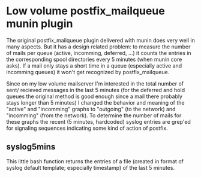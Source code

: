 Low volume postfix_mailqueue munin plugin
=========================================

The original postfix_mailqueue plugin delivered with munin does very well
in many aspects. But it has a design related problem: to measure the number
of mails per queue (active, incomming, deferred, ...) it counts the entries
in the corresponding spool directories every 5 minutes (when munin core asks).
If a mail only stays a short time in a queue (especially active and incomming
queues) it won't get recognized by postfix_mailqueue.

Since on my low volume mailserver I'm interested in the total number of sent/
recieved messages in the last 5 minutes (for the deferred and hold queues the
original method is good enough since a mail there probably stays longer than
5 minutes) I changed the behavior and meaning of the "active" and "incomming"
graphs to "outgoing" (to the network) and "incomming" (from the network).
To determine the number of mails for these graphs the recent (5 minutes, hardcoded)
syslog entries are grep'ed for signaling sequences indicating some kind of
action of postfix.

syslog5mins
-----------

This little bash function returns the entries of a file (created in format of
syslog default template; especially timestamp) of the last 5 minutes.
